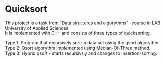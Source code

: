 # Quicksort     
       
This project is a task from "Data structures and algorythms" -course in LAB University of Applied Sciences.      
It is implemented with C++ and consists of three types of quicksorting.    
      
Type 1: Program that recursively sorts a data set using the qsort algorythm.    
Type 2: Qsort algorythm implemented using Median-Of-Three method.     
Type 3: Hybrid qsort - starts recursively and changes to Insertion-sorting.    
